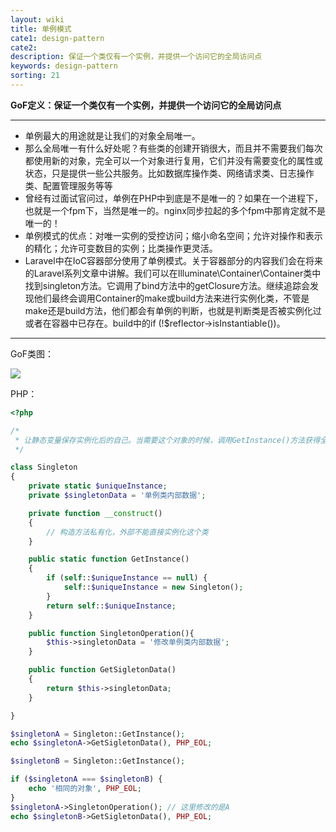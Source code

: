 ```yaml
---
layout: wiki
title: 单例模式
cate1: design-pattern
cate2: 
description: 保证一个类仅有一个实例，并提供一个访问它的全局访问点
keywords: design-pattern
sorting: 21
---
```




**GoF定义：保证一个类仅有一个实例，并提供一个访问它的全局访问点**

------

- 单例最大的用途就是让我们的对象全局唯一。
- 那么全局唯一有什么好处呢？有些类的创建开销很大，而且并不需要我们每次都使用新的对象，完全可以一个对象进行复用，它们并没有需要变化的属性或状态，只是提供一些公共服务。比如数据库操作类、网络请求类、日志操作类、配置管理服务等等
- 曾经有过面试官问过，单例在PHP中到底是不是唯一的？如果在一个进程下，也就是一个fpm下，当然是唯一的。nginx同步拉起的多个fpm中那肯定就不是唯一的！
- 单例模式的优点：对唯一实例的受控访问；缩小命名空间；允许对操作和表示的精化；允许可变数目的实例；比类操作更灵活。
- Laravel中在IoC容器部分使用了单例模式。关于容器部分的内容我们会在将来的Laravel系列文章中讲解。我们可以在Illuminate\Container\Container类中找到singleton方法。它调用了bind方法中的getClosure方法。继续追踪会发现他们最终会调用Container的make或build方法来进行实例化类，不管是make还是build方法，他们都会有单例的判断，也就是判断类是否被实例化过或者在容器中已存在。build中的if (!$reflector->isInstantiable())。

------



GoF类图：

<img src="/images/wiki/algorithm/design-pattern-singleton_step1"  />



PHP：

```php
<?php

/*
 * 让静态变量保存实例化后的自己。当需要这个对象的时候，调用GetInstance()方法获得全局唯一的一个对象。
 */

class Singleton
{
    private static $uniqueInstance;
    private $singletonData = '单例类内部数据';

    private function __construct()
    {
        // 构造方法私有化，外部不能直接实例化这个类
    }

    public static function GetInstance()
    {
        if (self::$uniqueInstance == null) {
            self::$uniqueInstance = new Singleton();
        }
        return self::$uniqueInstance;
    }

    public function SingletonOperation(){
        $this->singletonData = '修改单例类内部数据';
    }

    public function GetSigletonData()
    {
        return $this->singletonData;
    }

}

$singletonA = Singleton::GetInstance();
echo $singletonA->GetSigletonData(), PHP_EOL;

$singletonB = Singleton::GetInstance();

if ($singletonA === $singletonB) {
    echo '相同的对象', PHP_EOL;
}
$singletonA->SingletonOperation(); // 这里修改的是A
echo $singletonB->GetSigletonData(), PHP_EOL;
```


